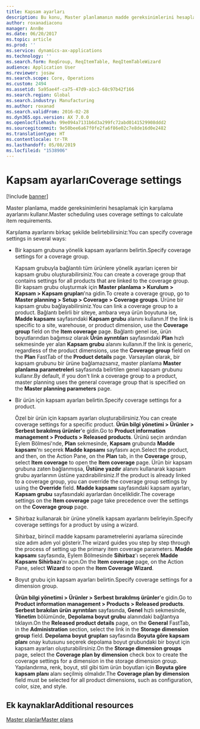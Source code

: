 ```yaml
---
title: Kapsam ayarları
description: Bu konu, Master planlamanın madde gereksinimlerini hesaplamak için kullandığı kapsam ayarlarıyla ilgili bilgi sağlar.
author: roxanadiaconu
manager: AnnBe
ms.date: 06/20/2017
ms.topic: article
ms.prod: ''
ms.service: dynamics-ax-applications
ms.technology: ''
ms.search.form: ReqGroup, ReqItemTable, ReqItemTableWizard
audience: Application User
ms.reviewer: josaw
ms.search.scope: Core, Operations
ms.custom: 2494
ms.assetid: 5a95ae4f-ca75-47d9-a1c3-68c97b42f166
ms.search.region: Global
ms.search.industry: Manufacturing
ms.author: roxanad
ms.search.validFrom: 2016-02-28
ms.dyn365.ops.version: AX 7.0.0
ms.openlocfilehash: 99e094a7131b6d3a299fc72abd0141529908ddd2
ms.sourcegitcommit: 9e50bee6a67f0fe2fa6f86e02c7e8de16d0e2482
ms.translationtype: HT
ms.contentlocale: tr-TR
ms.lasthandoff: 05/08/2019
ms.locfileid: "1538906"
---
```

# <a name="coverage-settings"></a><span data-ttu-id="271ea-103">Kapsam ayarları</span><span class="sxs-lookup"><span data-stu-id="271ea-103">Coverage settings</span></span>

[!include [banner](../includes/banner.md)]

<span data-ttu-id="271ea-104">Master planlama, madde gereksinimlerini hesaplamak için karşılama ayarlarını kullanır.</span><span class="sxs-lookup"><span data-stu-id="271ea-104">Master scheduling uses coverage settings to calculate item requirements.</span></span>

<span data-ttu-id="271ea-105">Karşılama ayarlarını birkaç şekilde belirtebilirsiniz:</span><span class="sxs-lookup"><span data-stu-id="271ea-105">You can specify coverage settings in several ways:</span></span>

- <span data-ttu-id="271ea-106">Bir kapsam grubuna yönelik kapsam ayarlarını belirtin.</span><span class="sxs-lookup"><span data-stu-id="271ea-106">Specify coverage settings for a coverage group.</span></span>

    <span data-ttu-id="271ea-107">Kapsam grubuyla bağlantılı tüm ürünlere yönelik ayarları içeren bir kapsam grubu oluşturabilirsiniz.</span><span class="sxs-lookup"><span data-stu-id="271ea-107">You can create a coverage group that contains settings for all products that are linked to the coverage group.</span></span> <span data-ttu-id="271ea-108">Bir kapsam grubu oluşturmak için **Master planlama &gt; Kurulum &gt; Kapsam &gt; Kapsam grupları**'na gidin.</span><span class="sxs-lookup"><span data-stu-id="271ea-108">To create a coverage group, go to **Master planning &gt; Setup &gt; Coverage &gt; Coverage groups**.</span></span> <span data-ttu-id="271ea-109">Ürüne bir kapsam grubu bağlayabilirsiniz.</span><span class="sxs-lookup"><span data-stu-id="271ea-109">You can link a coverage group to a product.</span></span> <span data-ttu-id="271ea-110">Bağlantı belirli bir siteye, ambara veya ürün boyutuna ise, **Madde kapsamı** sayfasındaki **Kapsam grubu** alanını kullanın.</span><span class="sxs-lookup"><span data-stu-id="271ea-110">If the link is specific to a site, warehouse, or product dimension, use the **Coverage group** field on the **Item coverage** page.</span></span> <span data-ttu-id="271ea-111">Bağlantı genel ise, ürün boyutlarından bağımsız olarak **Ürün ayrıntıları** sayfasındaki **Plan** hızlı sekmesinde yer alan **Kapsam grubu** alanını kullanın.</span><span class="sxs-lookup"><span data-stu-id="271ea-111">If the link is generic, regardless of the product dimensions, use the **Coverage group** field on the **Plan** FastTab of the **Product details** page.</span></span> <span data-ttu-id="271ea-112">Varsayılan olarak, bir kapsam grubunu bir ürüne bağlamazsanız, master planlama **Master planlama parametreleri** sayfasında belirtilen genel kapsam grubunu kullanır.</span><span class="sxs-lookup"><span data-stu-id="271ea-112">By default, if you don't link a coverage group to a product, master planning uses the general coverage group that is specified on the **Master planning parameters** page.</span></span>

- <span data-ttu-id="271ea-113">Bir ürün için kapsam ayarları belirtin.</span><span class="sxs-lookup"><span data-stu-id="271ea-113">Specify coverage settings for a product.</span></span>

    <span data-ttu-id="271ea-114">Özel bir ürün için kapsam ayarları oluşturabilirsiniz.</span><span class="sxs-lookup"><span data-stu-id="271ea-114">You can create coverage settings for a specific product.</span></span> <span data-ttu-id="271ea-115">**Ürün bilgi yönetimi &gt; Ürünler &gt; Serbest bırakılmış ürünler**'e gidin.</span><span class="sxs-lookup"><span data-stu-id="271ea-115">Go to **Product information management &gt; Products &gt; Released products**.</span></span> <span data-ttu-id="271ea-116">Ürünü seçin ardından Eylem Bölmesi'nde, **Plan** sekmesinde, **Kapsam** grubunda **Madde kapsamı**'nı seçerek **Madde kapsamı** sayfasını açın.</span><span class="sxs-lookup"><span data-stu-id="271ea-116">Select the product, and then, on the Action Pane, on the **Plan** tab, in the **Coverage** group, select **Item coverage** to open the **Item coverage** page.</span></span> <span data-ttu-id="271ea-117">Ürün bir kapsam grubuna zaten bağlanmışsa, **Üstüne yazdır** alanını kullanarak kapsam grubu ayarlarının üstüne yazdırabilirsiniz.</span><span class="sxs-lookup"><span data-stu-id="271ea-117">If the product is already linked to a coverage group, you can override the coverage group settings by using the **Override** field.</span></span> <span data-ttu-id="271ea-118">**Madde kapsamı** sayfasındaki kapsam ayarları, **Kapsam grubu** sayfasındaki ayarlardan önceliklidir.</span><span class="sxs-lookup"><span data-stu-id="271ea-118">The coverage settings on the **Item coverage** page take precedence over the settings on the **Coverage group** page.</span></span>

- <span data-ttu-id="271ea-119">Sihirbaz kullanarak bir ürüne yönelik kapsam ayarlarını belirleyin.</span><span class="sxs-lookup"><span data-stu-id="271ea-119">Specify coverage settings for a product by using a wizard.</span></span>

    <span data-ttu-id="271ea-120">Sihirbaz, birincil madde kapsamı parametrelerini ayarlama sürecinde size adım adım yol gösterir.</span><span class="sxs-lookup"><span data-stu-id="271ea-120">The wizard guides you step by step through the process of setting up the primary item coverage parameters.</span></span> <span data-ttu-id="271ea-121">**Madde kapsamı** sayfasında, Eylem Bölmesinde **Sihirbaz**'ı seçerek **Madde Kapsamı Sihirbazı**'nı açın.</span><span class="sxs-lookup"><span data-stu-id="271ea-121">On the **Item coverage** page, on the Action Pane, select **Wizard** to open the **Item Coverage Wizard**.</span></span>

- <span data-ttu-id="271ea-122">Boyut grubu için kapsam ayarları belirtin.</span><span class="sxs-lookup"><span data-stu-id="271ea-122">Specify coverage settings for a dimension group.</span></span>

    <span data-ttu-id="271ea-123">**Ürün bilgi yönetimi &gt; Ürünler &gt; Serbest bırakılmış ürünler**'e gidin.</span><span class="sxs-lookup"><span data-stu-id="271ea-123">Go to **Product information management &gt; Products &gt; Released products**.</span></span> <span data-ttu-id="271ea-124">**Serbest bırakılan ürün ayrıntıları** sayfasında, **Genel** hızlı sekmesinde, **Yönetim** bölümünde, **Depolama boyut grubu** alanındaki bağlantıya tıklayın.</span><span class="sxs-lookup"><span data-stu-id="271ea-124">On the **Released product details** page, on the **General** FastTab, in the **Administration** section, select the link in the **Storage dimension group** field.</span></span> <span data-ttu-id="271ea-125">**Depolama boyut grupları** sayfasında **Boyuta göre kapsam planı** onay kutusunu seçerek depolama boyut grubundaki bir boyut için kapsam ayarları oluşturabilirsiniz.</span><span class="sxs-lookup"><span data-stu-id="271ea-125">On the **Storage dimension groups** page, select the **Coverage plan by dimension** check box to create the coverage settings for a dimension in the storage dimension group.</span></span> <span data-ttu-id="271ea-126">Yapılandırma, renk, boyut, stil gibi tüm ürün boyutları için **Boyuta göre kapsam planı** alanı seçilmiş olmalıdır.</span><span class="sxs-lookup"><span data-stu-id="271ea-126">The **Coverage plan by dimension** field must be selected for all product dimensions, such as configuration, color, size, and style.</span></span>

## <a name="additional-resources"></a><span data-ttu-id="271ea-127">Ek kaynaklar</span><span class="sxs-lookup"><span data-stu-id="271ea-127">Additional resources</span></span>

[<span data-ttu-id="271ea-128">Master planlar</span><span class="sxs-lookup"><span data-stu-id="271ea-128">Master plans</span></span>](master-plans.md)
